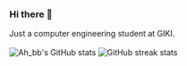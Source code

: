 ### Hi there 👋
Just a computer engineering student at GIKI.<br><br>
![Ah_bb's GitHub stats](https://github-readme-stats.vercel.app/api?username=AhabbscienceStudioPak&show_icons=true&theme=dark)
![GitHub streak stats](https://github-readme-streak-stats.herokuapp.com/?user=AhabbscienceStudioPak&theme=dark)

<!--
**AhabbscienceStudioPak/AhabbscienceStudioPak** is a ✨ _special_ ✨ repository because its `README.md` (this file) appears on your GitHub profile.


Here are some ideas to get you started:

- 🔭 I’m currently working on ...
- 🌱 I’m currently learning ...
- 👯 I’m looking to collaborate on ...
- 🤔 I’m looking for help with ...
- 💬 Ask me about ...
- 📫 How to reach me: ...
- 😄 Pronouns: ...
- ⚡ Fun fact: ...
-->
